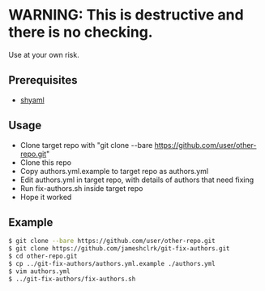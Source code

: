 # WARNING: This is destructive and there is no checking.

Use at your own risk.

## Prerequisites
 - [shyaml](https://github.com/0k/shyaml)

## Usage
 - Clone target repo with "git clone --bare https://github.com/user/other-repo.git"
 - Clone this repo
 - Copy authors.yml.example to target repo as authors.yml
 - Edit authors.yml in target repo, with details of authors that need fixing
 - Run fix-authors.sh inside target repo
 - Hope it worked

## Example
```bash
$ git clone --bare https://github.com/user/other-repo.git
$ git clone https://github.com/jameshclrk/git-fix-authors.git
$ cd other-repo.git
$ cp ../git-fix-authors/authors.yml.example ./authors.yml
$ vim authors.yml
$ ../git-fix-authors/fix-authors.sh
```

